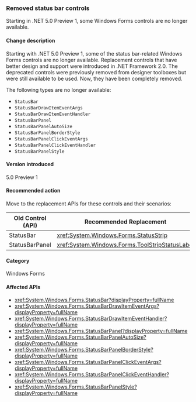 ### Removed status bar controls

Starting in .NET 5.0 Preview 1, some Windows Forms controls are no longer available.

#### Change description

Starting with .NET 5.0 Preview 1, some of the status bar-related Windows Forms controls are no longer available. Replacement controls that have better design and support were introduced in .NET Framework 2.0. The deprecated controls were previously removed from designer toolboxes but were still available to be used. Now, they have been completely removed.

The following types are no longer available:

* `StatusBar`
* `StatusBarDrawItemEventArgs`
* `StatusBarDrawItemEventHandler`
* `StatusBarPanel`
* `StatusBarPanelAutoSize`
* `StatusBarPanelBorderStyle`
* `StatusBarPanelClickEventArgs`
* `StatusBarPanelClickEventHandler`
* `StatusBarPanelStyle`

#### Version introduced

5.0 Preview 1

#### Recommended action

Move to the replacement APIs for these controls and their scenarios:

| Old Control (API) | Recommended Replacement                          |
|-------------------|--------------------------------------------------|
| StatusBar         | <xref:System.Windows.Forms.StatusStrip>          |
| StatusBarPanel    | <xref:System.Windows.Forms.ToolStripStatusLabel> |

#### Category

Windows Forms

#### Affected APIs

- <xref:System.Windows.Forms.StatusBar?displayProperty=fullName>
- <xref:System.Windows.Forms.StatusBarDrawItemEventArgs?displayProperty=fullName>
- <xref:System.Windows.Forms.StatusBarDrawItemEventHandler?displayProperty=fullName>
- <xref:System.Windows.Forms.StatusBarPanel?displayProperty=fullName>
- <xref:System.Windows.Forms.StatusBarPanelAutoSize?displayProperty=fullName>
- <xref:System.Windows.Forms.StatusBarPanelBorderStyle?displayProperty=fullName>
- <xref:System.Windows.Forms.StatusBarPanelClickEventArgs?displayProperty=fullName>
- <xref:System.Windows.Forms.StatusBarPanelClickEventHandler?displayProperty=fullName>
- <xref:System.Windows.Forms.StatusBarPanelStyle?displayProperty=fullName>

<!-- 

#### Affected APIs

- `T:System.Windows.Forms.StatusBar`
- `T:System.Windows.Forms.StatusBarDrawItemEventArgs`
- `T:System.Windows.Forms.StatusBarDrawItemEventHandler`
- `T:System.Windows.Forms.StatusBarPanel`
- `T:System.Windows.Forms.StatusBarPanelAutoSize`
- `T:System.Windows.Forms.StatusBarPanelBorderStyle`
- `T:System.Windows.Forms.StatusBarPanelClickEventArgs`
- `T:System.Windows.Forms.StatusBarPanelClickEventHandler`
- `T:System.Windows.Forms.StatusBarPanelStyle` 

-->
